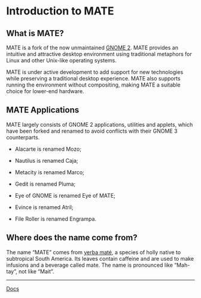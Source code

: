 # Introduction to MATE

## What is MATE?

MATE is a fork of the now unmaintained [GNOME 2](https://www.gnome.org).
MATE provides an intuitive and attractive desktop environment using traditional metaphors for Linux and other Unix-like operating systems.

MATE is under active development to add support for new technologies while preserving a traditional desktop experience. MATE also supports running the environment without compositing, making MATE a suitable choice for lower-end hardware.

## MATE Applications

MATE largely consists of GNOME 2 applications, utilities and applets, which have been forked and renamed to avoid conflicts with their GNOME 3 counterparts.

  * Alacarte is renamed Mozo;

  * Nautilus is renamed Caja;

  * Metacity is renamed Marco;

  * Gedit is renamed Pluma;

  * Eye of GNOME is renamed Eye of MATE;

  * Evince is renamed Atril;

  * File Roller is renamed Engrampa.

## Where does the name come from?

The name “MATE” comes from [yerba maté](https://en.wikipedia.org/wiki/Yerba_mate), a species of holly native to subtropical South America. Its leaves contain caffeine and are used to make infusions and a beverage called mate. The name is pronounced like “Mah-tay”, not like “Mait”.

* * *

[Docs](pages/docs.md)
